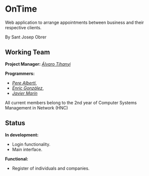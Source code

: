 # OnTime

  Web application to arrange appointments between business and their respective clients.
  
  By Sant Josep Obrer 

## Working Team

  **Project Manager:** *[Álvaro Tihanyi](https://github.com/krauzeSD)*
  
  **Programmers:** 
  * _[Pere Albertí](https://github.com/PereAlberti)_, 
  * _[Enric González](https://github.com/Enric96)_, 
  * _[Javier Marín](https://github.com/javimarinbergas)_
  
  All current members belong to the 2nd year of Computer Systems Management in Network (HNC)
  
## Status
  
   **In development:**
   * Login functionality.
   * Main interface.
   
   **Functional:** 
   * Register of individuals and companies.
   
   
